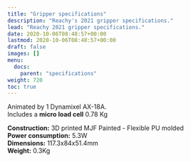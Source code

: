 ```yaml
---
title: "Gripper specifications"
description: "Reachy's 2021 gripper specifications."
lead: "Reachy 2021 gripper specifications."
date: 2020-10-06T08:48:57+00:00
lastmod: 2020-10-06T08:48:57+00:00
draft: false
images: []
menu:
  docs:
    parent: "specifications"
weight: 720
toc: true
---
```


Animated by 1 Dynamixel AX-18A.  
Includes a **micro load cell** 0.78 Kg

**Construction:** 3D printed MJF Painted - Flexible PU molded  
**Power consumption:** 5.3W  
**Dimensions:** 117.3x84x51.4mm  
**Weight:** 0.3Kg  

